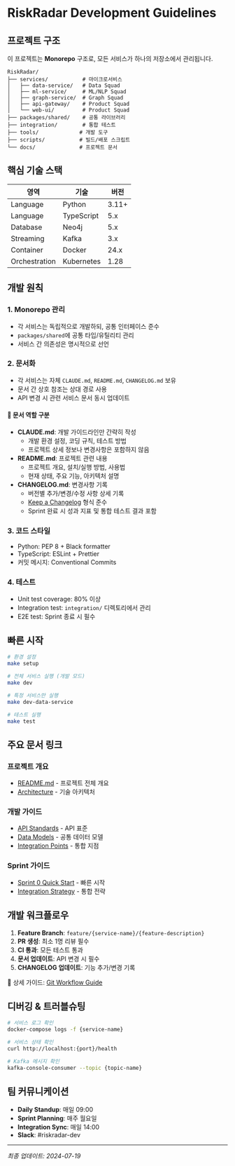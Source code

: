 # RiskRadar Development Guidelines

## 프로젝트 구조

이 프로젝트는 **Monorepo** 구조로, 모든 서비스가 하나의 저장소에서 관리됩니다.

```
RiskRadar/
├── services/           # 마이크로서비스
│   ├── data-service/   # Data Squad
│   ├── ml-service/     # ML/NLP Squad
│   ├── graph-service/  # Graph Squad
│   ├── api-gateway/    # Product Squad
│   └── web-ui/         # Product Squad
├── packages/shared/    # 공통 라이브러리
├── integration/        # 통합 테스트
├── tools/             # 개발 도구
├── scripts/           # 빌드/배포 스크립트
└── docs/              # 프로젝트 문서
```

## 핵심 기술 스택

| 영역 | 기술 | 버전 |
|------|------|------|
| Language | Python | 3.11+ |
| Language | TypeScript | 5.x |
| Database | Neo4j | 5.x |
| Streaming | Kafka | 3.x |
| Container | Docker | 24.x |
| Orchestration | Kubernetes | 1.28 |

## 개발 원칙

### 1. Monorepo 관리
- 각 서비스는 독립적으로 개발하되, 공통 인터페이스 준수
- `packages/shared`에 공통 타입/유틸리티 관리
- 서비스 간 의존성은 명시적으로 선언

### 2. 문서화
- 각 서비스는 자체 `CLAUDE.md`, `README.md`, `CHANGELOG.md` 보유
- 문서 간 상호 참조는 상대 경로 사용
- API 변경 시 관련 서비스 문서 동시 업데이트

#### 📝 문서 역할 구분
- **CLAUDE.md**: 개발 가이드라인만 간략히 작성
  - 개발 환경 설정, 코딩 규칙, 테스트 방법
  - 프로젝트 상세 정보나 변경사항은 포함하지 않음
- **README.md**: 프로젝트 관련 내용
  - 프로젝트 개요, 설치/실행 방법, 사용법
  - 현재 상태, 주요 기능, 아키텍처 설명
- **CHANGELOG.md**: 변경사항 기록
  - 버전별 추가/변경/수정 사항 상세 기록
  - [Keep a Changelog](https://keepachangelog.com/) 형식 준수
  - Sprint 완료 시 성과 지표 및 통합 테스트 결과 포함

### 3. 코드 스타일
- Python: PEP 8 + Black formatter
- TypeScript: ESLint + Prettier
- 커밋 메시지: Conventional Commits

### 4. 테스트
- Unit test coverage: 80% 이상
- Integration test: `integration/` 디렉토리에서 관리
- E2E test: Sprint 종료 시 필수

## 빠른 시작

```bash
# 환경 설정
make setup

# 전체 서비스 실행 (개발 모드)
make dev

# 특정 서비스만 실행
make dev-data-service

# 테스트 실행
make test
```

## 주요 문서 링크

### 프로젝트 개요
- [README.md](./README.md) - 프로젝트 전체 개요
- [Architecture](./docs/prd/PRD_Tech_Architecture.md) - 기술 아키텍처

### 개발 가이드
- [API Standards](./docs/trd/common/API_Standards.md) - API 표준
- [Data Models](./docs/trd/common/Data_Models.md) - 공통 데이터 모델
- [Integration Points](./docs/trd/common/Integration_Points.md) - 통합 지점

### Sprint 가이드
- [Sprint 0 Quick Start](./docs/trd/phase1/Sprint_0_Quick_Start.md) - 빠른 시작
- [Integration Strategy](./docs/trd/phase1/Integration_Strategy.md) - 통합 전략

## 개발 워크플로우

1. **Feature Branch**: `feature/{service-name}/{feature-description}`
2. **PR 생성**: 최소 1명 리뷰 필수
3. **CI 통과**: 모든 테스트 통과
4. **문서 업데이트**: API 변경 시 필수
5. **CHANGELOG 업데이트**: 기능 추가/변경 기록

📖 상세 가이드: [Git Workflow Guide](./docs/development/GIT_WORKFLOW_GUIDE.md)

## 디버깅 & 트러블슈팅

```bash
# 서비스 로그 확인
docker-compose logs -f {service-name}

# 서비스 상태 확인
curl http://localhost:{port}/health

# Kafka 메시지 확인
kafka-console-consumer --topic {topic-name}
```

## 팀 커뮤니케이션

- **Daily Standup**: 매일 09:00
- **Sprint Planning**: 매주 월요일
- **Integration Sync**: 매일 14:00
- **Slack**: #riskradar-dev

---
*최종 업데이트: 2024-07-19*